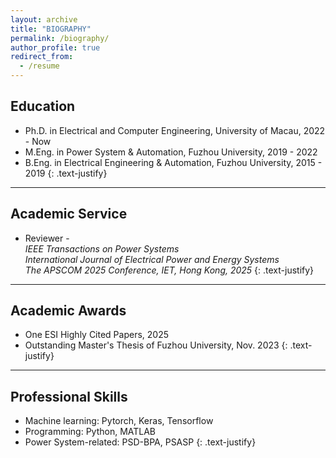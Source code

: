 ```yaml
---
layout: archive
title: "BIOGRAPHY"
permalink: /biography/
author_profile: true
redirect_from:
  - /resume
---
```


## Education

* Ph.D. in Electrical and Computer Engineering, University of Macau, 2022 - Now
* M.Eng. in Power System & Automation, Fuzhou University, 2019 - 2022
* B.Eng. in Electrical Engineering & Automation, Fuzhou University, 2015 - 2019
{: .text-justify}

---

## Academic Service
* Reviewer -
<br>*IEEE Transactions on Power Systems*
<br>*International Journal of Electrical Power and Energy Systems*
<br>*The APSCOM 2025 Conference, IET, Hong Kong, 2025*
{: .text-justify}

---

## Academic Awards

* One ESI Highly Cited Papers, 2025
* Outstanding Master's Thesis of Fuzhou University, Nov. 2023
{: .text-justify}


---

## Professional Skills

* Machine learning: Pytorch, Keras, Tensorflow
* Programming: Python, MATLAB
* Power System-related: PSD-BPA, PSASP
{: .text-justify}